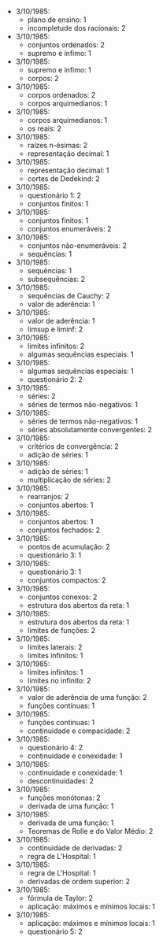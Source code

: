 - 3/10/1985:
	- plano de ensino: 1
	- incompletude dos racionais: 2
- 3/10/1985:
	- conjuntos ordenados: 2
	- supremo e ínfimo: 1
- 3/10/1985:
	- supremo e ínfimo: 1
	- corpos: 2
- 3/10/1985:
	- corpos ordenados: 2
	- corpos arquimedianos: 1
- 3/10/1985:
	- corpos arquimedianos: 1
	- os reais: 2
- 3/10/1985:
	- raízes n-ésimas: 2
	- representação decimal: 1
- 3/10/1985:
	- representação decimal: 1
	- cortes de Dedekind: 2
- 3/10/1985:
	- questionário 1: 2
	- conjuntos finitos: 1
- 3/10/1985:
	- conjuntos finitos: 1
	- conjuntos enumeráveis: 2
- 3/10/1985:
	- conjuntos não-enumeráveis: 2
	- sequências: 1
- 3/10/1985:
	- sequências: 1
	- subsequências: 2
- 3/10/1985:
	- sequências de Cauchy: 2
	- valor de aderência: 1
- 3/10/1985:
	- valor de aderência: 1
	- limsup e liminf: 2
- 3/10/1985:
	- limites infinitos: 2
	- algumas sequências especiais: 1
- 3/10/1985:
	- algumas sequências especiais: 1
	- questionário 2: 2
- 3/10/1985:
	- séries: 2
	- séries de termos não-negativos: 1
- 3/10/1985:
	- séries de termos não-negativos: 1
	- séries absolutamente convergentes: 2
- 3/10/1985:
	- critérios de convergência: 2
	- adição de séries: 1
- 3/10/1985:
	- adição de séries: 1
	- multiplicação de séries: 2
- 3/10/1985:
	- rearranjos: 2
	- conjuntos abertos: 1
- 3/10/1985:
	- conjuntos abertos: 1
	- conjuntos fechados: 2
- 3/10/1985:
	- pontos de acumulação: 2
	- questionário 3: 1
- 3/10/1985:
	- questionário 3: 1
	- conjuntos compactos: 2
- 3/10/1985:
	- conjuntos conexos: 2
	- estrutura dos abertos da reta: 1
- 3/10/1985:
	- estrutura dos abertos da reta: 1
	- limites de funções: 2
- 3/10/1985:
	- limites laterais: 2
	- limites infinitos: 1
- 3/10/1985:
	- limites infinitos: 1
	- limites no infinito: 2
- 3/10/1985:
	- valor de aderência de uma função: 2
	- funções contínuas: 1
- 3/10/1985:
	- funções contínuas: 1
	- continuidade e compacidade: 2
- 3/10/1985:
	- questionário 4: 2
	- continuidade e conexidade: 1
- 3/10/1985:
	- continuidade e conexidade: 1
	- descontinuidades: 2
- 3/10/1985:
	- funções monótonas: 2
	- derivada de uma função: 1
- 3/10/1985:
	- derivada de uma função: 1
	- Teoremas de Rolle e do Valor Médio: 2
- 3/10/1985:
	- continuidade de derivadas: 2
	- regra de L'Hospital: 1
- 3/10/1985:
	- regra de L'Hospital: 1
	- derivadas de ordem superior: 2
- 3/10/1985:
	- fórmula de Taylor: 2
	- aplicação: máximos e mínimos locais: 1
- 3/10/1985:
	- aplicação: máximos e mínimos locais: 1
	- questionário 5: 2

